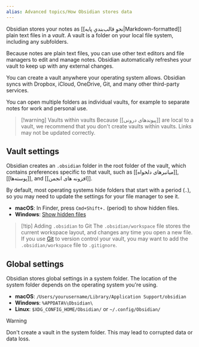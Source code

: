 ```yaml
---
alias: Advanced topics/How Obsidian stores data
---
```

Obsidian stores your notes as [[نحوِ قالب‌بندیِ پایه|Markdown-formatted]] plain text files in a _vault_. A vault is a folder on your local file system, including any subfolders.

Because notes are plain text files, you can use other text editors and file managers to edit and manage notes. Obsidian automatically refreshes your vault to keep up with any external changes.

You can create a vault anywhere your operating system allows. Obsidian syncs with Dropbox, iCloud, OneDrive, Git, and many other third-party services.

You can open multiple folders as individual vaults, for example to separate notes for work and personal use.

> [!warning] Vaults within vaults
> Because [[پیوندهای درونی]] are local to a vault, we recommend that you don't create vaults within vaults. Links may not be updated correctly.

## Vault settings

Obsidian creates an `.obsidian` folder in the root folder of the vault, which contains preferences specific to that vault, such as [[میانبرهای دلخواه]], [[پوسته‌ها]], and [[افزونه های انجمن]].

By default, most operating systems hide folders that start with a period (`.`), so you may need to update the settings for your file manager to see it.

- **macOS**: In Finder, press `Cmd+Shift+.` (period) to show hidden files.
- **Windows**: [Show hidden files](https://support.microsoft.com/en-us/windows/show-hidden-files-0320fe58-0117-fd59-6851-9b7f9840fdb2)

> [!tip] Adding `.obsidian` to Git
> The `.obsidian/workspace` file stores the current workspace layout, and changes any time you open a new file. If you use [Git](https://git-scm.com) to version control your vault, you may want to add the `.obsidian/workspace` file to `.gitignore`.

## Global settings

Obsidian stores global settings in a system folder. The location of the system folder depends on the operating system you're using.

- **macOS**: `/Users/yourusername/Library/Application Support/obsidian`
- **Windows**: `%APPDATA%\Obsidian\`
- **Linux**: `$XDG_CONFIG_HOME/Obsidian/` or `~/.config/Obsidian/`

> [!warning]
> Don't create a vault in the system folder. This may lead to corrupted data or data loss.
